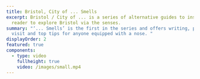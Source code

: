 ```yaml
---
title: Bristol, City of ... Smells
excerpt: Bristol / City of ... is a series of alternative guides to inspire the
  reader to explore Bristol via the senses.
summary: "‘... Smells’ is the first in the series and offers writing, places to
  visit and top tips for anyone equipped with a nose. "
displayOrder: 2
featured: true
components:
  - type: video
    fullheight: true
    video: /images/small.mp4
---
```

